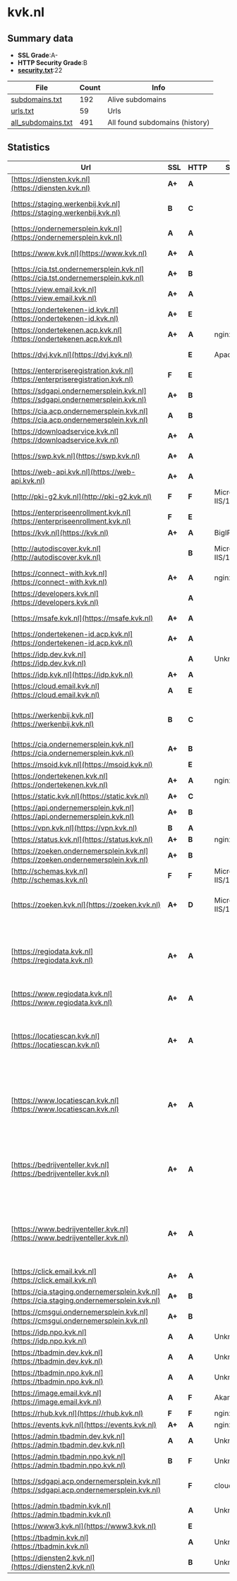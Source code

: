 

# kvk.nl
## Summary data


 - **SSL Grade**:A-
 - **HTTP Security Grade**:B
 - **[security.txt](https://www.digitaleoverheid.nl/nieuws/standaard-security-txt-nu-verplicht-voor-overheid/)**:22


| File       | Count | Info |
|------------|-------|------|
|[subdomains.txt](/data/kvk.nl/subdomains.txt)|192|Alive subdomains|
|[urls.txt](/data/kvk.nl/urls.txt)|59|Urls|
|[all_subdomains.txt](/data/kvk.nl/all_subdomains.txt)|491|All found subdomains (history)|


## Statistics


| Url | SSL | HTTP | Server | Cookie | HSTS | CORS | CTO | CSP | XFO | XXP | RP |FP| Tech |Title |
|--------|-------|-------|------|------|------|------|------|------|------|------|------|------|------|------|
|[https://diensten.kvk.nl](https://diensten.kvk.nl)| **A+**| **A**||:white_check_mark: |:white_check_mark: | | |:warning: | :white_check_mark: | :white_check_mark: | :white_check_mark: | |HSTS|301 Moved Perman...|
|[https://staging.werkenbij.kvk.nl](https://staging.werkenbij.kvk.nl)| **B**| **C**||:warning: |:white_check_mark: | | | | :white_check_mark: | | :white_check_mark: | |Google Tag Manager HSTS Microsoft ASP.NET|Vacatures en car...|
|[https://ondernemersplein.kvk.nl](https://ondernemersplein.kvk.nl)| **A**| **A**|| |:white_check_mark: | | |:warning: | :white_check_mark: | | :white_check_mark: | |Google Tag Manager HSTS|Ondernemersplein...|
|[https://www.kvk.nl](https://www.kvk.nl)| **A+**| **A**||:white_check_mark: |:white_check_mark: | | |:warning: | :white_check_mark: | :white_check_mark: | :white_check_mark: | |Bloomreach Google Tag Manager HSTS|KVK - Kamer van...|
|[https://cia.tst.ondernemersplein.kvk.nl](https://cia.tst.ondernemersplein.kvk.nl)| **A+**| **B**|| |:white_check_mark: | | | | | | :white_check_mark: | |HSTS||
|[https://view.email.kvk.nl](https://view.email.kvk.nl)| **A+**| **A**||:o: |:white_check_mark: | | | :white_check_mark:| :white_check_mark: | :white_check_mark: | :white_check_mark: | |HSTS|Object moved|
|[https://ondertekenen-id.kvk.nl](https://ondertekenen-id.kvk.nl)| **A+**| **E**|| | | | | | | | :white_check_mark: | |HSTS|302 Found|
|[https://ondertekenen.acp.kvk.nl](https://ondertekenen.acp.kvk.nl)| **A+**| **A**|nginx| |:white_check_mark: | | |:warning: | :white_check_mark: | | :white_check_mark: | |HSTS Nginx||
|[https://dvj.kvk.nl](https://dvj.kvk.nl)| | **E**|Apache| | | | | | :white_check_mark: | | :white_check_mark: | |Apache HTTP Server||
|[https://enterpriseregistration.kvk.nl](https://enterpriseregistration.kvk.nl)| **F**| **E**|| | | | | | | | :white_check_mark: | |HSTS||
|[https://sdgapi.ondernemersplein.kvk.nl](https://sdgapi.ondernemersplein.kvk.nl)| **A+**| **B**|| |:white_check_mark: | | | | | | :white_check_mark: | |HSTS||
|[https://cia.acp.ondernemersplein.kvk.nl](https://cia.acp.ondernemersplein.kvk.nl)| **A**| **B**|| |:white_check_mark: | | | | | | :white_check_mark: | |HSTS||
|[https://downloadservice.kvk.nl](https://downloadservice.kvk.nl)| **A+**| **A**||:white_check_mark: |:white_check_mark: | | |:warning: | :white_check_mark: | | :white_check_mark: | |HSTS||
|[https://swp.kvk.nl](https://swp.kvk.nl)| **A+**| **A**|| |:white_check_mark: | | | | :white_check_mark: | :white_check_mark: | :white_check_mark: | :white_check_mark: |HSTS Microsoft ASP.NET||
|[https://web-api.kvk.nl](https://web-api.kvk.nl)| **A+**| **A**|| |:white_check_mark: | | | :white_check_mark:| | | :white_check_mark: | |HSTS|403 - Forbidden:...|
|[http://pki-g2.kvk.nl](http://pki-g2.kvk.nl)| **F**| **F**|Microsoft-IIS/10.0| | | | | | | | :white_check_mark: | |IIS:10.0 Windows Server|pki-g2.kvk.nl -...|
|[https://enterpriseenrollment.kvk.nl](https://enterpriseenrollment.kvk.nl)| **F**| **E**|| | | | | | | | :white_check_mark: | |HSTS||
|[https://kvk.nl](https://kvk.nl)| **A+**| **A**|BigIP|:white_check_mark: |:white_check_mark: | | |:warning: | :white_check_mark: | :white_check_mark: | :white_check_mark: | |F5 BigIP HSTS||
|[http://autodiscover.kvk.nl](http://autodiscover.kvk.nl)| | **B**|Microsoft-IIS/10.0|:white_check_mark: |:white_check_mark: | | | | :white_check_mark: | :white_check_mark: | :white_check_mark: | |IIS:10.0 Microsoft ASP.NET Windows Server||
|[https://connect-with.kvk.nl](https://connect-with.kvk.nl)| **A+**| **A**|nginx| |:white_check_mark: | | |:warning: | :white_check_mark: | | :white_check_mark: | |HSTS Nginx|Document Moved|
|[https://developers.kvk.nl](https://developers.kvk.nl)| | **A**||:white_check_mark: |:white_check_mark: | | |:warning: | :white_check_mark: | :white_check_mark: | :white_check_mark: | |Google Tag Manager HSTS|Get Started - KV...|
|[https://msafe.kvk.nl](https://msafe.kvk.nl)| **A+**| **A**|| |:white_check_mark: | | |:warning: | :white_check_mark: | | :white_check_mark: | |Azure Azure Front Door HSTS||
|[https://ondertekenen-id.acp.kvk.nl](https://ondertekenen-id.acp.kvk.nl)| **A+**| **A**|| |:white_check_mark: | | | :white_check_mark:| :white_check_mark: | :white_check_mark: | :white_check_mark: | |HSTS|Kamer van Koopha...|
|[https://idp.dev.kvk.nl](https://idp.dev.kvk.nl)| | **A**|Unknown| |:white_check_mark: | | | :white_check_mark:| :white_check_mark: | | :white_check_mark: | |HSTS|403 Forbidden|
|[https://idp.kvk.nl](https://idp.kvk.nl)| **A+**| **A**|| |:white_check_mark: | | |:warning: | :white_check_mark: | | :white_check_mark: | |HSTS||
|[https://cloud.email.kvk.nl](https://cloud.email.kvk.nl)| **A**| **E**|| | | | | | | | :white_check_mark: | ||404 - File or di...|
|[https://werkenbij.kvk.nl](https://werkenbij.kvk.nl)| **B**| **C**||:warning: |:white_check_mark: | | | | :white_check_mark: | | :white_check_mark: | |Google Tag Manager HSTS Microsoft ASP.NET:4.0.30319|Vacatures en car...|
|[https://cia.ondernemersplein.kvk.nl](https://cia.ondernemersplein.kvk.nl)| **A+**| **B**|| |:white_check_mark: | | | | | | :white_check_mark: | |HSTS||
|[https://msoid.kvk.nl](https://msoid.kvk.nl)| | **E**|| | | | | | | | :white_check_mark: | ||Object moved|
|[https://ondertekenen.kvk.nl](https://ondertekenen.kvk.nl)| **A+**| **A**|nginx| |:white_check_mark: | | |:warning: | :white_check_mark: | | :white_check_mark: | |HSTS Nginx||
|[https://static.kvk.nl](https://static.kvk.nl)| **A+**| **C**|| |:white_check_mark: | :warning:| | | | | :white_check_mark: | |HSTS|403 - Forbidden:...|
|[https://api.ondernemersplein.kvk.nl](https://api.ondernemersplein.kvk.nl)| **A+**| **B**|| |:white_check_mark: | | | | | | :white_check_mark: | |HSTS||
|[https://vpn.kvk.nl](https://vpn.kvk.nl)| **B**| **A**||:warning: |:white_check_mark: | | |:warning: | :white_check_mark: | :white_check_mark: | :white_check_mark: | |HSTS||
|[https://status.kvk.nl](https://status.kvk.nl)| **A+**| **B**|nginx| |:white_check_mark: | | |:warning: | | | :white_check_mark: | |HSTS Nginx|KVK Statuspagina|
|[https://zoeken.ondernemersplein.kvk.nl](https://zoeken.ondernemersplein.kvk.nl)| **A+**| **B**|| |:white_check_mark: | | | | | | :white_check_mark: | |HSTS||
|[http://schemas.kvk.nl](http://schemas.kvk.nl)| **F**| **F**|Microsoft-IIS/10.0| | | :warning:| | | | | :white_check_mark: | |IIS:10.0 Windows Server|schemas.kvk.nl -...|
|[https://zoeken.kvk.nl](https://zoeken.kvk.nl)| **A+**| **D**|Microsoft-IIS/10.0| |:white_check_mark: | :warning:| | | | | :white_check_mark: | |HSTS IIS:10.0 Microsoft ASP.NET:4.0.30319 Windows Server|zoeken.kvk.nl|
|[https://regiodata.kvk.nl](https://regiodata.kvk.nl)| **A+**| **A**||:white_check_mark: |:white_check_mark: | | |:warning: | :white_check_mark: | :white_check_mark: | :white_check_mark: | |Amazon S3 Amazon Web Services Azure Edge Network Google Tag Manager HSTS Microsoft ASP.NET MyFonts|Home - KVK Regio...|
|[https://www.regiodata.kvk.nl](https://www.regiodata.kvk.nl)| **A+**| **A**||:white_check_mark: |:white_check_mark: | | |:warning: | :white_check_mark: | :white_check_mark: | :white_check_mark: | |HSTS Microsoft ASP.NET|Document Moved|
|[https://locatiescan.kvk.nl](https://locatiescan.kvk.nl)| **A+**| **A**||:white_check_mark: |:white_check_mark: | | |:warning: | :white_check_mark: | :white_check_mark: | :white_check_mark: | |Amazon S3 Amazon Web Services Azure Edge Network Google Tag Manager HSTS Microsoft ASP.NET MyFonts|Home - KVK Locat...|
|[https://www.locatiescan.kvk.nl](https://www.locatiescan.kvk.nl)| **A+**| **A**||:white_check_mark: |:white_check_mark: | | |:warning: | :white_check_mark: | :white_check_mark: | :white_check_mark: | |Amazon S3 Amazon Web Services Azure Edge Network Google Tag Manager HSTS Microsoft ASP.NET MyFonts|Home - KVK Locat...|
|[https://bedrijventeller.kvk.nl](https://bedrijventeller.kvk.nl)| **A+**| **A**||:white_check_mark: |:white_check_mark: | | |:warning: | :white_check_mark: | :white_check_mark: | :white_check_mark: | |Amazon S3 Amazon Web Services Azure Edge Network Bloomreach Google Tag Manager HSTS Microsoft ASP.NET MyFonts|Home - KVK Bedri...|
|[https://www.bedrijventeller.kvk.nl](https://www.bedrijventeller.kvk.nl)| **A+**| **A**||:white_check_mark: |:white_check_mark: | | |:warning: | :white_check_mark: | :white_check_mark: | :white_check_mark: | |Amazon S3 Amazon Web Services Azure Edge Network Bloomreach Google Tag Manager HSTS Microsoft ASP.NET MyFonts|Home - KVK Bedri...|
|[https://click.email.kvk.nl](https://click.email.kvk.nl)| **A+**| **A**||:o: |:white_check_mark: | | | :white_check_mark:| :white_check_mark: | :white_check_mark: | :white_check_mark: | |HSTS|403 - Forbidden:...|
|[https://cia.staging.ondernemersplein.kvk.nl](https://cia.staging.ondernemersplein.kvk.nl)| **A+**| **B**|| |:white_check_mark: | | | | | | :white_check_mark: | |HSTS||
|[https://cmsgui.ondernemersplein.kvk.nl](https://cmsgui.ondernemersplein.kvk.nl)| **A+**| **B**|| |:white_check_mark: | | | | | | :white_check_mark: | |HSTS|CMS GUI Extensio...|
|[https://idp.npo.kvk.nl](https://idp.npo.kvk.nl)| **A**| **A**|Unknown| |:white_check_mark: | | | :white_check_mark:| :white_check_mark: | | :white_check_mark: | |HSTS|403 Forbidden|
|[https://tbadmin.dev.kvk.nl](https://tbadmin.dev.kvk.nl)| **A**| **A**|Unknown| |:white_check_mark: | | |:warning: | :white_check_mark: | | :white_check_mark: | |HSTS|403 Forbidden|
|[https://tbadmin.npo.kvk.nl](https://tbadmin.npo.kvk.nl)| **A**| **A**|Unknown| |:white_check_mark: | | |:warning: | :white_check_mark: | | :white_check_mark: | |HSTS|403 Forbidden|
|[https://image.email.kvk.nl](https://image.email.kvk.nl)| **A**| **F**|AkamaiGHost| | | | | | | | :white_check_mark: | ||Access Denied|
|[https://rhub.kvk.nl](https://rhub.kvk.nl)| **F**| **F**|nginx| | | | | | | | :white_check_mark: | |HSTS Nginx||
|[https://events.kvk.nl](https://events.kvk.nl)| **A+**| **A**|nginx|:white_check_mark: |:white_check_mark: | | | :white_check_mark:| | :white_check_mark: | :white_check_mark: | |HSTS Nginx||
|[https://admin.tbadmin.dev.kvk.nl](https://admin.tbadmin.dev.kvk.nl)| **A**| **A**|Unknown| |:white_check_mark: | | |:warning: | :white_check_mark: | | :white_check_mark: | |HSTS|403 Forbidden|
|[https://admin.tbadmin.npo.kvk.nl](https://admin.tbadmin.npo.kvk.nl)| **B**| **F**|Unknown| | | | | | | | :white_check_mark: | |HSTS|403 Forbidden|
|[https://sdgapi.acp.ondernemersplein.kvk.nl](https://sdgapi.acp.ondernemersplein.kvk.nl)| | **F**|cloudflare|:white_check_mark: | | | | | :white_check_mark: | | :white_check_mark: | |Cloudflare Cloudflare Bot Management|Attention Requir...|
|[https://admin.tbadmin.kvk.nl](https://admin.tbadmin.kvk.nl)| | **A**|Unknown| |:white_check_mark: | | |:warning: | :white_check_mark: | | :white_check_mark: | |HSTS|403 Forbidden|
|[https://www3.kvk.nl](https://www3.kvk.nl)| | **E**|| | | | | | | | :white_check_mark: | |HSTS|403 Forbidden|
|[https://tbadmin.kvk.nl](https://tbadmin.kvk.nl)| | **A**|Unknown| |:white_check_mark: | | |:warning: | :white_check_mark: | | :white_check_mark: | |HSTS|403 Forbidden|
|[https://diensten2.kvk.nl](https://diensten2.kvk.nl)| | **B**|Unknown| |:white_check_mark: | | | | :white_check_mark: | | :white_check_mark: | |HSTS|403 Forbidden|

